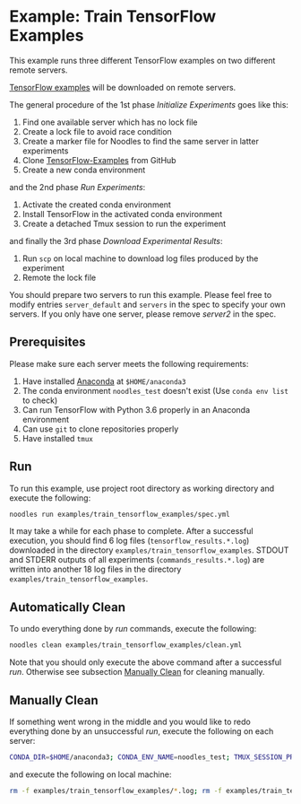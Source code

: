 # Example: Train TensorFlow Examples

This example runs three different TensorFlow examples on two different remote servers.

[TensorFlow examples](https://github.com/aymericdamien/TensorFlow-Examples) will be downloaded on remote servers.

The general procedure of the 1st phase *Initialize Experiments* goes like this:

1. Find one available server which has no lock file
2. Create a lock file to avoid race condition
3. Create a marker file for Noodles to find the same server in latter experiments
4. Clone [TensorFlow-Examples](https://github.com/aymericdamien/TensorFlow-Examples) from GitHub
5. Create a new conda environment

and the 2nd phase *Run Experiments*:

1. Activate the created conda environment
2. Install TensorFlow in the activated conda environment
3. Create a detached Tmux session to run the experiment

and finally the 3rd phase *Download Experimental Results*:

1. Run `scp` on local machine to download log files produced by the experiment
2. Remote the lock file

You should prepare two servers to run this example. Please feel free to modify entries `server_default` and `servers` in the spec to specify your own servers. If you only have one server, please remove *server2* in the spec.

## Prerequisites

Please make sure each server meets the following requirements:

1. Have installed [Anaconda](https://www.anaconda.com/distribution/) at `$HOME/anaconda3`
2. The conda environment `noodles_test` doesn't exist (Use `conda env list` to check)
3. Can run TensorFlow with Python 3.6 properly in an Anaconda environment
4. Can use `git` to clone repositories properly
5. Have installed `tmux`

## Run

To run this example, use project root directory as working directory and execute the following:

```bash
noodles run examples/train_tensorflow_examples/spec.yml
```

It may take a while for each phase to complete. After a successful execution, you should find 6 log files (`tensorflow_results.*.log`) downloaded in the directory `examples/train_tensorflow_examples`. STDOUT and STDERR outputs of all experiments (`commands_results.*.log`) are written into another 18 log files in the directory `examples/train_tensorflow_examples`.

## Automatically Clean

To undo everything done by *run* commands, execute the following:

```bash
noodles clean examples/train_tensorflow_examples/clean.yml
```

Note that you should only execute the above command after a successful *run*. Otherwise see subsection [Manually Clean](#manually-clean) for cleaning manually.

## Manually Clean

If something went wrong in the middle and you would like to redo everything done by an unsuccessful *run*, execute the following on each server:

```bash
CONDA_DIR=$HOME/anaconda3; CONDA_ENV_NAME=noodles_test; TMUX_SESSION_PREFIX=test; tmux kill-ses -t $TMUX_SESSION_PREFIX/exp1; tmux kill-ses -t $TMUX_SESSION_PREFIX/exp2; tmux kill-ses -t $TMUX_SESSION_PREFIX/exp3; $CONDA_DIR/bin/conda remove -y -n $CONDA_ENV_NAME --all; rm -rf ~/TensorFlow-Examples; rm -f ~/tensorflow_results.*.log; rm -f ~/marker_exp*.txt; rm -f ~/noodles.lock
```

and execute the following on local machine:

```bash
rm -f examples/train_tensorflow_examples/*.log; rm -f examples/train_tensorflow_examples/noodles_status.yml
```
